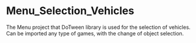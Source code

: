 # Menu_Selection_Vehicles
The Menu project that DoTween library is used for the selection of vehicles. Can be imported any type of games, with the change of object selection.
